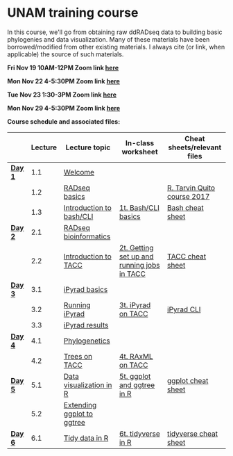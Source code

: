# UNAM training course

In this course, we'll go from obtaining raw ddRADseq data to building basic phylogenies and data visualization. Many of these materials have been borrowed/modified from other existing materials. I always cite (or link, when applicable) the source of such materials.

**Fri Nov 19 10AM-12PM Zoom link [here]()**

**Mon Nov 22 4-5:30PM Zoom link [here]()**

**Tue Nov 23 1:30-3PM Zoom link [here]()**

**Mon Nov 29 4-5:30PM Zoom link [here]()**

**Course schedule and associated files:**

| | Lecture | Lecture topic | In-class worksheet | Cheat sheets/relevant files |
| ----| -------- | ------------- | ------------ | ------ |
| [**Day 1**](https://github.com/eachambers/UNAMtraining/tree/main/Day1) | 1.1 | [Welcome](https://github.com/eachambers/UNAMtraining/blob/main/Day1/1.1_Welcome.pdf) | 
| | 1.2 | [RADseq basics](https://github.com/eachambers/UNAMtraining/blob/main/Day1/1.2_RADseq_conceptual.pdf) | | [R. Tarvin Quito course 2017](https://rdtarvin.github.io/RADseq_Quito_2017/) |
| | 1.3 | [Introduction to bash/CLI](https://github.com/eachambers/UNAMtraining/blob/main/Day1/1.3_Bash_intro.pdf) | [1t. Bash/CLI basics](https://github.com/eachambers/UNAMtraining/blob/main/Day1/1t_Bash_tutorial.docx) | [Bash cheat sheet](https://github.com/eachambers/UNAMtraining/blob/main/Day1/bash_cheat_sheet.pdf) |
| [**Day 2**](https://github.com/eachambers/UNAMtraining/tree/main/Day2) | 2.1 | [RADseq bioinformatics](https://github.com/eachambers/UNAMtraining/blob/main/Day2/2.1_RADseq_bioinformatics.pdf) |
| | 2.2 | [Introduction to TACC](https://github.com/eachambers/UNAMtraining/blob/main/Day2/2.2_TACC_tutorial.pdf) | [2t. Getting set up and running jobs in TACC](https://github.com/eachambers/UNAMtraining/blob/main/Day2/2t_TACC_tutorial_walkthrough.docx) | [TACC cheat sheet](https://github.com/eachambers/UNAMtraining/blob/main/Day2/TACC_cheat_sheet.pdf) |
| [**Day 3**](https://github.com/eachambers/UNAMtraining/tree/main/Day3) | 3.1 | [iPyrad basics](https://github.com/eachambers/UNAMtraining/blob/main/Day3/3.1_iPyrad_tutorial.pdf) |
| | 3.2 | [Running iPyrad](https://github.com/eachambers/UNAMtraining/blob/main/Day3/3.2_iPyrad_howto.pdf) | [3t. iPyrad on TACC](https://github.com/eachambers/UNAMtraining/tree/main/Day3) | [iPyrad CLI](https://ipyrad.readthedocs.io/en/latest/tutorial_intro_cli.html) |
| | 3.3 | [iPyrad results](https://github.com/eachambers/UNAMtraining/blob/main/Day3/3.3_iPyrad_results.pdf) | |
| [**Day 4**](https://github.com/eachambers/UNAMtraining/tree/main/Day4) | 4.1 | [Phylogenetics](https://github.com/eachambers/UNAMtraining/blob/main/Day4/4.1_RADseq_phylo.pdf) |
| | 4.2 | [Trees on TACC](https://github.com/eachambers/UNAMtraining/blob/main/Day4/4.2_RAxML_howto.pdf) | [4t. RAxML on TACC](https://github.com/eachambers/UNAMtraining/blob/main/Day4/4t_Phylo_tutorial.docx) |
| [**Day 5**](https://github.com/eachambers/UNAMtraining/tree/main/Day5) | 5.1 | [Data visualization in R](https://github.com/eachambers/UNAMtraining/blob/main/Day5/5.1_ggplot.pdf) | [5t. ggplot and ggtree in R](https://github.com/eachambers/UNAMtraining/blob/main/Day5/5t_Data_visualization.Rmd) | [ggplot cheat sheet](https://github.com/eachambers/UNAMtraining/blob/main/misc/ggplot2-cheatsheet.pdf) |
| | 5.2 | [Extending ggplot to ggtree](https://github.com/eachambers/UNAMtraining/blob/main/Day5/5.2_ggtree.pdf) | |
| [**Day 6**](https://github.com/eachambers/UNAMtraining/tree/main/Day6) | 6.1 | [Tidy data in R](https://github.com/eachambers/UNAMtraining/blob/main/Day6/6.1_tidyr.pdf) | [6t. tidyverse in R](https://github.com/eachambers/UNAMtraining/blob/main/Day6/6t_tidydata.Rmd) | [tidyverse cheat sheet](https://github.com/eachambers/UNAMtraining/blob/main/misc/tidydata-wrangling-cheatsheet.pdf) |
